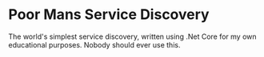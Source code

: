 # Poor Mans Service Discovery

The world's simplest service discovery, written using .Net Core for my own educational purposes. Nobody should ever use this.
